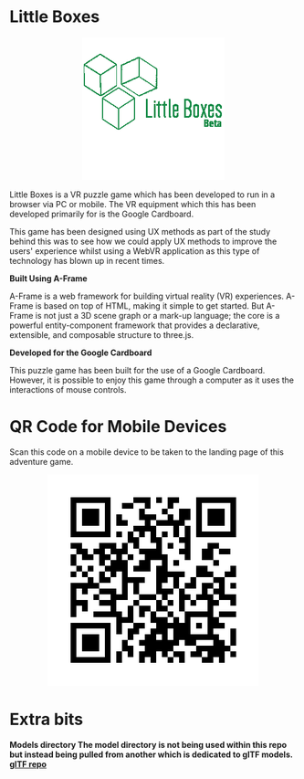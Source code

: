 # Little Boxes

<p align="center">
  <img src="img/logo-readme.png" />
</p>

Little Boxes is a VR puzzle game which has been developed to run in a browser via PC or mobile. The VR equipment which this has been developed primarily for is the Google Cardboard.

This game has been designed using UX methods as part of the study behind this was to see how we could apply UX methods to improve the users' experience whilst using a WebVR application as this type of technology has blown up in recent times.

<b>Built Using A-Frame</b>

A-Frame is a web framework for building virtual reality (VR) experiences. A-Frame is based on top of HTML, making it simple to get started. But A-Frame is not just a 3D scene graph or a mark-up language; the core is a powerful entity-component framework that provides a declarative, extensible, and composable structure to three.js.

<b>Developed for the Google Cardboard</b>

This puzzle game has been built for the use of a Google Cardboard. However, it is possible to enjoy this game through a computer as it uses the interactions of mouse controls.

# QR Code for Mobile Devices

Scan this code on a mobile device to be taken to the landing page of this adventure game.
<p align="center">
  <img src="img/qr_code.png" />
</p>

# Extra bits
<b>Models directory<b>
The model directory is not being used within this repo but instead being pulled from another which is dedicated to glTF models.
  [glTF repo](https://github.com/DavidChurch97/glTF_Files)
